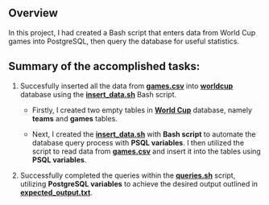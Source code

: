 Overview
-
In this project, I had created a Bash script that enters data from World Cup games into PostgreSQL, then query the database for useful statistics.

Summary of the accomplished tasks:
-

1) Succesfully inserted all the data from **[games.csv](https://github.com/polimteo/freecodecamp-worldcup-database/blob/main/games.csv)** into **[worldcup](https://github.com/polimteo/freecodecamp-worldcup-database/blob/main/worldcup.sql)** database using the **[insert_data.sh](https://github.com/polimteo/freecodecamp-worldcup-database/blob/main/insert_data.sh)** Bash script.
   
   - Firstly, I created two empty tables in **[World Cup](https://github.com/polimteo/freecodecamp-worldcup-database/blob/main/worldcup.sql)** database, namely **teams** and **games** tables.
     
   - Next, I created the **[insert_data.sh](https://github.com/polimteo/freecodecamp-worldcup-database/blob/main/insert_data.sh)** with **Bash script** to automate the database query process with **PSQL variables**. I then utilized the script to read data from **[games.csv](https://github.com/polimteo/freecodecamp-worldcup-database/blob/main/games.csv)** and insert it into the tables using **PSQL variables**.  

2) Successfully completed the queries within the **[queries.sh](https://github.com/polimteo/freecodecamp-worldcup-database/blob/main/queries.sh)** script, utilizing **PostgreSQL variables** to achieve the desired output outlined in **[expected_output.txt](https://github.com/polimteo/freecodecamp-worldcup-database/blob/main/expected_output.txt)**.

